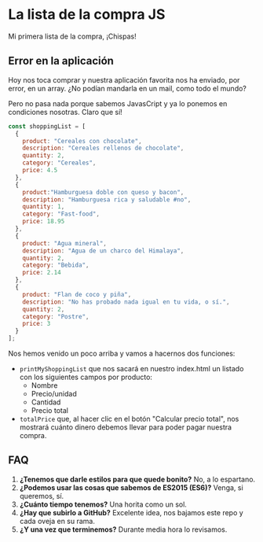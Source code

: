 # La lista de la compra JS
Mi primera lista de la compra, ¡Chispas!

## Error en la aplicación
Hoy nos toca comprar y nuestra aplicación favorita nos ha enviado, por error, en un array. ¿No podían mandarla en un mail, como todo el mundo?

Pero no pasa nada porque sabemos JavasCript y ya lo ponemos en condiciones nosotras. Claro que sí!

```JavasCript
const shoppingList = [
  {
    product: "Cereales con chocolate",
    description: "Cereales rellenos de chocolate",
    quantity: 2,
    category: "Cereales",
    price: 4.5
  },
  {
    product:"Hamburguesa doble con queso y bacon",
    description: "Hamburguesa rica y saludable #no",
    quantity: 1,
    category: "Fast-food",
    price: 18.95
  },
  {
    product: "Agua mineral",
    description: "Agua de un charco del Himalaya",
    quantity: 2,
    category: "Bebida",
    price: 2.14
  },
  {
    product: "Flan de coco y piña",
    description: "No has probado nada igual en tu vida, o sí.",
    quantity: 2,
    category: "Postre",
    price: 3
  }
];
```

Nos hemos venido un poco arriba y vamos a hacernos dos funciones:
- `printMyShoppingList` que nos sacará en nuestro index.html un listado con los siguientes campos por producto:
	- Nombre
	- Precio/unidad
	- Cantidad
	- Precio total
- `totalPrice` que, al hacer clic en el botón "Calcular precio total", nos mostrará cuánto dinero debemos llevar para poder pagar nuestra compra.

## FAQ
1. **¿Tenemos que darle estilos para que quede bonito?** No, a lo espartano.
2. **¿Podemos usar las cosas que sabemos de ES2015 (ES6)?** Venga, si queremos, sí.
3. **¿Cuánto tiempo tenemos?** Una horita como un sol.
4. **¿Hay que subirlo a GitHub?** Excelente idea, nos bajamos este repo y cada oveja en su rama.
5. **¿Y una vez que terminemos?** Durante media hora lo revisamos.
